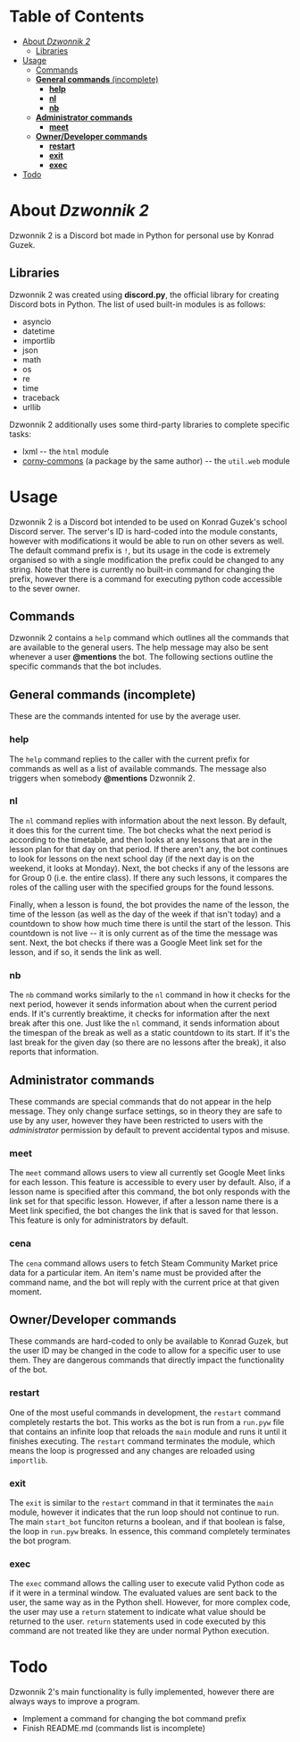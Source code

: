 <!-- omit in toc -->
# Table of Contents 
- [About *Dzwonnik 2*](#about-dzwonnik-2)
  - [Libraries](#libraries)
- [Usage](#usage)
  - [Commands](#commands)
  - [**General commands** (incomplete)](#general-commands-incomplete)
    - [**help**](#help)
    - [**nl**](#nl)
    - [**nb**](#nb)
  - [**Administrator commands**](#administrator-commands)
    - [**meet**](#meet)
  - [**Owner/Developer commands**](#ownerdeveloper-commands)
    - [**restart**](#restart)
    - [**exit**](#exit)
    - [**exec**](#exec)
- [Todo](#todo)

# About *Dzwonnik 2*
Dzwonnik 2 is a Discord bot made in Python for personal use by Konrad Guzek.

## Libraries
Dzwonnik 2 was created using **discord.py**, the official library for creating Discord bots in Python. The list of used built-in modules is as follows:
 - asyncio
 - datetime
 - importlib
 - json
 - math
 - os
 - re
 - time
 - traceback
 - urllib

Dzwonnik 2 additionally uses some third-party libraries to complete specific tasks:
 - lxml -- the `html` module
 - [corny-commons](https://github.com/kguzek/corny-commons) (a package by the same author) -- the `util.web` module

# Usage
Dzwonnik 2 is a Discord bot intended to be used on Konrad Guzek's school Discord server. The server's ID is hard-coded into the module constants, however with modifications it would be able to run on other severs as well. The default command prefix is `!`, but its usage in the code is extremely organised so with a single modification the prefix could be changed to any string. Note that there is currently no built-in command for changing the prefix, however there is a command for executing python code accessible to the sever owner.

## Commands
Dzwonnik 2 contains a `help` command which outlines all the commands that are available to the general users. The help message may also be sent whenever a user **@mentions** the bot. The following sections outline the specific commands that the bot includes.

## **General commands** (incomplete)
These are the commands intented for use by the average user.

### **help**
The `help` command replies to the caller with the current prefix for commands as well as a list of available commands. The message also triggers when somebody __@mentions__ Dzwonnik 2.

### **nl**
The `nl` command replies with information about the next lesson. By default, it does this for the current time. The bot checks what the next period is according to the timetable, and then looks at any lessons that are in the lesson plan for that day on that period. If there aren't any, the bot continues to look for lessons on the next school day (if the next day is on the weekend, it looks at Monday). Next, the bot checks if any of the lessons are for Group 0 (i.e. the entire class). If there any such lessons, it compares the roles of the calling user with the specified groups for the found lessons. 

Finally, when a lesson is found, the bot provides the name of the lesson, the time of the lesson (as well as the day of the week if that isn't today) and a countdown to show how much time there is until the start of the lesson. This countdown is not live -- it is only current as of the time the message was sent. Next, the bot checks if there was a Google Meet link set for the lesson, and if so, it sends the link as well.

### **nb**
The `nb` command works similarly to the `nl` command in how it checks for the next period, however it sends information about when the current period ends. If it's currently breaktime, it checks for information after the next break after this one. Just like the `nl` command, it sends information about the timespan of the break as well as a static countdown to its start. If it's the last break for the given day (so there are no lessons after the break), it also reports that information. 

## **Administrator commands**
These commands are special commands that do not appear in the help message. They only change surface settings, so in theory they are safe to use by any user, however they have been restricted to users with the *administrator* permission by default to prevent accidental typos and misuse.

### **meet**
The `meet` command allows users to view all currently set Google Meet links for each lesson. This feature is accessible to every user by default. Also, if a lesson name is specified after this command, the bot only responds with the link set for that specific lesson. However, if after a lesson name there is a Meet link specified, the bot changes the link that is saved for that lesson. This feature is only for administrators by default.

### **cena**
The `cena` command allows users to fetch Steam Community Market price data for a particular item. An item's name must be provided after the command name, and the bot will reply with the current price at that given moment.

## **Owner/Developer commands**
These commands are hard-coded to only be available to Konrad Guzek, but the user ID may be changed in the code to allow for a specific user to use them. They are dangerous commands that directly impact the functionality of the bot.

### **restart**
One of the most useful commands in development, the `restart` command completely restarts the bot. This works as the bot is run from a `run.pyw` file that contains an infinite loop that reloads the `main` module and runs it until it finishes executing. The `restart` command terminates the module, which means the loop is progressed and any changes are reloaded using `importlib`. 

### **exit**
The `exit` is similar to the `restart` command in that it terminates the `main` module, however it indicates that the run loop should not continue to run.
The main `start_bot` funciton returns a boolean, and if that boolean is false, the loop in `run.pyw` breaks. In essence, this command completely terminates the bot program.

### **exec**
The `exec` command allows the calling user to execute valid Python code as if it were in a terminal window. The evaluated values are sent back to the user, the same way as in the Python shell. However, for more complex code, the user may use a `return` statement to indicate what value should be returned to the user. `return` statements used in code executed by this command are not treated like they are under normal Python execution.

# Todo
Dzwonnik 2's main functionality is fully implemented, however there are always ways to improve a program.

* Implement a command for changing the bot command prefix
* Finish README.md (commands list is incomplete)
